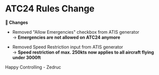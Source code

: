 <div id="changelog"></div>

# ATC24 Rules Change

**🔧 Changes**  

* Removed "Allow Emergencies" checkbox from ATIS generator  
  -> **Emergencies are not allowed on ATC24 anymore**

* Removed Speed Restriction input from ATIS generator  
  -> **Speed restriction of max. 250kts now applies to all aircraft flying under 3000ft**

Happy Controlling
\- Zedruc
